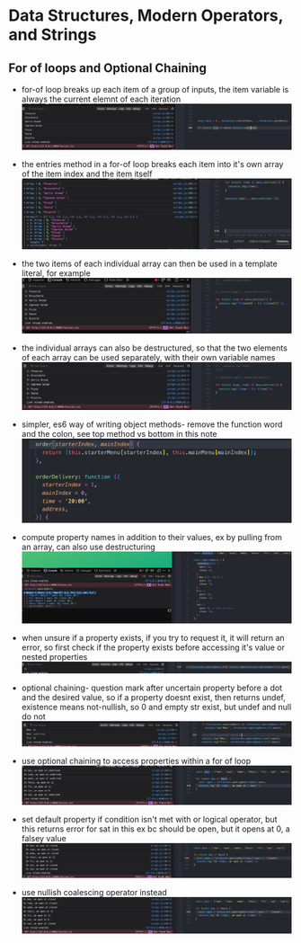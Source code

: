 # Data Structures, Modern Operators, and Strings
## For of loops and Optional Chaining

- for-of loop breaks up each item of a group of inputs, the item variable is always the current elemnt of each iteration
![alt](../images/09-data-structures/0904-for-of-and-optional-chaining/2023-04-14-1.png)

- the entries method in a for-of loop breaks each item into it's own array of the item index and the item itself
![alt](../images/09-data-structures/0904-for-of-and-optional-chaining/2023-04-14-2a.png)

- the two items of each individual array can then be used in a template literal, for example
![alt](../images/09-data-structures/0904-for-of-and-optional-chaining/2023-04-14-2b.png)

- the individual arrays can also be destructured, so that the two elements of each array can be used separately, with their own variable names
![alt](../images/09-data-structures/0904-for-of-and-optional-chaining/2023-04-14-2c.png)

- simpler, es6 way of writing object methods- remove the function word and the colon, see top method vs bottom in this note
![alt](../images/09-data-structures/0904-for-of-and-optional-chaining/2023-04-20-1.png)

- compute property names in addition to their values, ex by pulling from an array, can also use destructuring
![alt](../images/09-data-structures/0904-for-of-and-optional-chaining/2023-04-20-2.png)

- when unsure if a property exists, if you try to request it, it will return an error, so first check if the property exists before accessing it's value or nested properties
![alt](../images/09-data-structures/0904-for-of-and-optional-chaining/2023-04-20-3.png)

- optional chaining- question mark after uncertain property before a dot and the desired value, so if a property doesnt exist, then returns undef, existence means not-nullish, so 0 and empty str exist, but undef and null do not
![alt](../images/09-data-structures/0904-for-of-and-optional-chaining/2023-04-20-4.png)

- use optional chaining to access properties within a for of loop
![alt](../images/09-data-structures/0904-for-of-and-optional-chaining/2023-04-20-5a.png)

- set default property if condition isn't met with or logical operator, but this returns error for sat in this ex bc should be open, but it opens at 0, a falsey value
![alt](../images/09-data-structures/0904-for-of-and-optional-chaining/2023-04-20-5b.png)

- use nullish coalescing operator instead
![alt](../images/09-data-structures/0904-for-of-and-optional-chaining/2023-04-20-5c.png)

